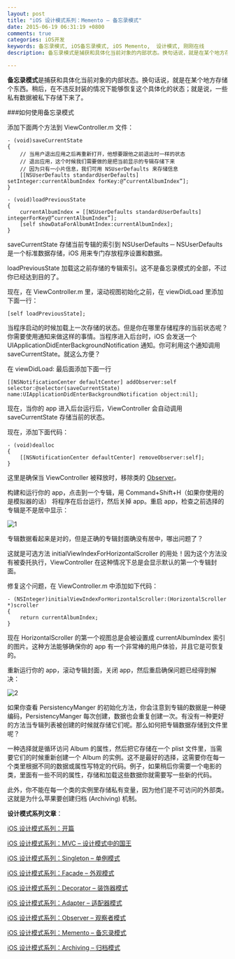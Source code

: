 ```yaml
---
layout: post
title: "iOS 设计模式系列：Memento – 备忘录模式"
date: 2015-06-19 06:31:19 +0800
comments: true
categories: iOS开发
keywords: 备忘录模式, iOS备忘录模式, iOS Memento,  设计模式, 刚刚在线
description: 备忘录模式是捕获和具体化当前对象的内部状态。换句话说，就是在某个地方存储个东西。稍后，在不违反封装的情况下能够恢复这个具体化的状态；就是说，一些私有数据被私下存储下来了。

---
```


**备忘录模式**是捕获和具体化当前对象的内部状态。换句话说，就是在某个地方存储个东西。稍后，在不违反封装的情况下能够恢复这个具体化的状态；就是说，一些私有数据被私下存储下来了。

###如何使用备忘录模式

添加下面两个方法到 ViewController.m 文件：

	- (void)saveCurrentState
	{
	    // 当用户退出应用之后再重新打开，他想要跟他之前退出时一样的状态
	    // 退出应用，这个时候我们需要做的是把当前显示的专辑存储下来
	    // 因为只有一小片信息，我们可用 NSUserDefaults 来存储信息
	    [[NSUserDefaults standardUserDefaults] setInteger:currentAlbumIndex forKey:@“currentAlbumIndex”];
	}
	
	- (void)loadPreviousState
	{
	    currentAlbumIndex = [[NSUserDefaults standardUserDefaults] integerForKey@“currentAlbumIndex”];
	    [self showDataForAlbumAtIndex:currentAlbumIndex];
	}

saveCurrentState 存储当前专辑的索引到 NSUserDefaults ─ NSUserDefaults 是一个标准数据存储，iOS 用来专门存放程序设置和数据。

loadPreviousState 加载这之前存储的专辑索引。这不是备忘录模式的全部，不过你已经达到目的了。

现在，在 ViewController.m 里，滚动视图初始化之前，在 viewDidLoad 里添加下面一行：

	[self loadPreviousState];

当程序启动的时候加载上一次存储的状态。但是你在哪里存储程序的当前状态呢？你需要使用通知来做这样的事情。当程序进入后台时，iOS 会发送一个 UIApplicationDidEnterBackgroundNotification 通知。你可利用这个通知调用 saveCurrentState。就这么方便？

在 viewDidLoad: 最后面添加下面一行

	[[NSNotificationCenter defaultCenter] addObserver:self selector:@selector(saveCurrentState) name:UIApplicationDidEnterBackgroundNotification object:nil];

现在，当你的 app 进入后台运行后，ViewController 会自动调用 saveCurrentState 存储当前的状态。

现在，添加下面代码：

	- (void)dealloc
	{
	    [[NSNotificationCenter defaultCenter] removeObserver:self];
	}

这里是确保当 ViewController 被释放时，移除类的 [Observer](http://www.superqq.com/blog/2015/06/05/ios-kvogai-shu-yu-shi-jian/)。

构建和运行你的 app，点击到一个专辑，用 Command+Shift+H（如果你使用的是模拟器的话） 将程序在后台运行，然后关掉 app。重启 app，检查之前选择的专辑是不是居中显示：

![1](http://cdn3.raywenderlich.com/wp-content/uploads/2013/09/2013-09-02_10-51-27-214x320.png)

专辑数据看起来是对的，但是正确的专辑封面确没有居中，哪出问题了？

这就是可选方法 initialViewIndexForHorizontalScroller 的用处！因为这个方法没有被委托执行，ViewController 在这种情况下总是会显示默认的第一个专辑封面。

修复这个问题，在 ViewController.m 中添加如下代码：

	- (NSInteger)initialViewIndexForHorizontalScroller:(HorizontalScroller *)scroller
	{
	    return currentAlbumIndex;
	}

现在 HorizontalScroller 的第一个视图总是会被设置成 currentAlbumIndex 索引的图片。这种方法能够确保你的 app 有一个非常棒的用户体验，并且它是可恢复的。

重新运行你的 app，滚动专辑封面，关闭 app，然后重启确保问题已经得到解决：

![2](http://cdn5.raywenderlich.com/wp-content/uploads/2013/09/2013-09-02_10-56-59-214x320.png)

如果你查看 PersistencyManger 的初始化方法，你会注意到专辑的数据是一种硬编码，PersistencyManger 每次创建，数据也会重复创建一次。有没有一种更好的方法当专辑列表被创建的时候就存储它们呢。那么如何把专辑数据存储到文件里呢？

一种选择就是循环访问 Album 的属性，然后把它存储在一个 plist 文件里，当需要它们的时候重新创建一个 Album 的实例。这不是最好的选择，这需要你在每一个类里根据不同的数据或属性写特定的代码。例子，如果稍后你需要一个电影的类，里面有一些不同的属性，存储和加载这些数据你就需要写一些新的代码。

此外，你不能在每一个类的实例里存储私有变量，因为他们是不可访问的外部类。这就是为什么苹果要创建归档 (Archiving) 机制。


**设计模式系列文章**：

[iOS 设计模式系列：开篇](http://www.superqq.com/blog/2015/06/10/ios-she-ji-mo-shi-xi-lie-:kai-pian/)

[iOS 设计模式系列：MVC – 设计模式中的国王](http://www.superqq.com/blog/2015/06/11/ios-she-ji-mo-shi-xi-lie-:mvc-she-ji-mo-shi-zhong-de-guo-wang/)

[iOS 设计模式系列：Singleton – 单例模式](http://www.superqq.com/blog/2015/06/13/ios-she-ji-mo-shi-xi-lie-:singleton-dan-li-mo-shi/)

[iOS 设计模式系列：Facade – 外观模式](http://www.superqq.com/blog/2015/06/15/ios-she-ji-mo-shi-xi-lie-:facade-wai-guan-mo-shi/)

[iOS 设计模式系列：Decorator – 装饰器模式](http://www.superqq.com/blog/2015/06/16/ios-she-ji-mo-shi-xi-lie-:decorator-zhuang-shi-qi-mo-shi/)

[iOS 设计模式系列：Adapter – 适配器模式](http://www.superqq.com/blog/2015/06/17/ios-she-ji-mo-shi-xi-lie-:adapter-gua-pei-qi-mo-shi/)

[iOS 设计模式系列：Observer – 观察者模式](http://www.superqq.com/blog/2015/06/18/ios-she-ji-mo-shi-xi-lie-:observer-guan-cha-zhe-mo-shi/)

[iOS 设计模式系列：Memento – 备忘录模式](http://www.superqq.com/blog/2015/06/19/ios-she-ji-mo-shi-xi-lie-:memento-bei-wang-lu-mo-shi/)

[iOS 设计模式系列：Archiving – 归档模式](http://www.superqq.com/blog/2015/06/20/ios-she-ji-mo-shi-xi-lie-:archiving-gui-dang-mo-shi/)